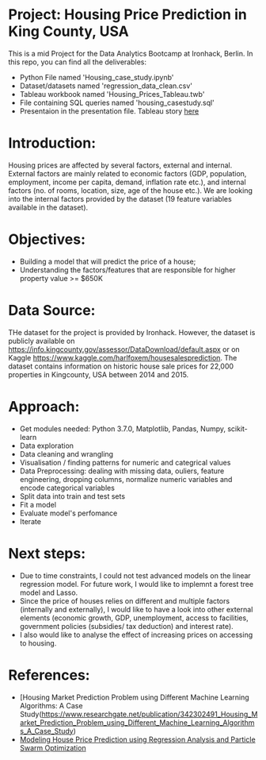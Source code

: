 # Project: Housing Price Prediction in King County, USA 

This is a mid Project for the Data Analytics Bootcamp at Ironhack, Berlin. In this repo, you can find all the deliverables: 
* Python File named 'Housing_case_study.ipynb'
* Dataset/datasets named 'regression_data_clean.csv'
* Tableau workbook named 'Housing_Prices_Tableau.twb'
* File containing SQL queries named 'housing_casestudy.sql'
* Presentaion in the presentation file. Tableau story [here](https://public.tableau.com/profile/najwa6600#!/vizhome/Housing_Prices_Tableau/Story1?publish=yes)


# Introduction:
Housing prices are affected by several factors, external and internal. External factors are mainly related to economic factors (GDP, population, employment, income per capita, demand, inflation rate etc.), and internal factors (no. of rooms, location, size, age of the house etc.).
We are looking into the internal factors provided by the dataset (19 feature variables available in the dataset). 

# Objectives:
* Building a model that will predict the price of a house;
* Understanding the factors/features that are responsible for higher property value >= $650K

# Data Source:
THe dataset for the project is provided by Ironhack. However, the dataset is publicly available on https://info.kingcounty.gov/assessor/DataDownload/default.aspx or on Kaggle https://www.kaggle.com/harlfoxem/housesalesprediction.
The dataset contains information on historic house sale prices for 22,000 properties in Kingcounty, USA between 2014 and 2015. 

# Approach:
* Get modules needed: Python 3.7.0, Matplotlib, Pandas, Numpy, scikit-learn
* Data exploration 
* Data cleaning and wrangling
* Visualisation / finding patterns for numeric and categrical values
* Data Preprocessing: dealing with missing data, ouliers, feature engineering, dropping columns, normalize numeric variables and encode categorical variables
* Split data into train and test sets
* Fit a model 
* Evaluate model's perfomance
* Iterate

# Next steps:
* Due to time constraints, I could not test advanced models on the linear regression model. For future work, I would like to implemnt a forest tree model and Lasso.
* Since the price of houses relies on different and multiple factors (internally and externally), I would like to have a look into other external elements (economic growth, GDP, unemployment, access to facilities, government policies (subsidies/ tax deduction) and interest rate).
* I also would like to analyse the effect of increasing prices on accessing to housing. 

# References:
* [Housing Market Prediction Problem using Different Machine Learning Algorithms: A Case Study(https://www.researchgate.net/publication/342302491_Housing_Market_Prediction_Problem_using_Different_Machine_Learning_Algorithms_A_Case_Study)
* [Modeling House Price Prediction using Regression Analysis and Particle Swarm Optimization](https://thesai.org/Downloads/Volume8No10/Paper_42-Modeling_House_Price_Prediction_using_Linear_Regression.pdf)




